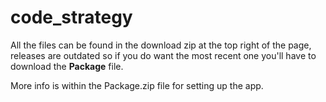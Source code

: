 # code_strategy

All the files can be found in the download zip at the top right of the page, releases are outdated so if you do want the most recent one you'll have to download the **Package** file.

More info is within the Package.zip file for setting up the app.

